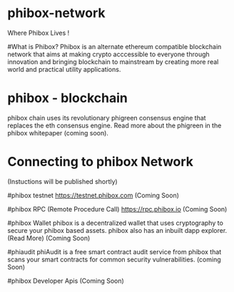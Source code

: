 # phibox-network

Where Phibox Lives !


#What is Phibox?
Phibox is an alternate ethereum compatible blockchain network that aims at making crypto acccessible to everyone through innovation and bringing blockchain to mainstream by creating more real world and practical utility applications. 

# phibox - blockchain
phibox chain uses its revolutionary phigreen consensus engine that replaces the eth consensus engine. Read more about the phigreen in the phibox whitepaper (coming soon). 
# Connecting to phibox Network
 (Instuctions will be published shortly)
 
 #phibox testnet
 https://testnet.phibox.com
 (Coming Soon)
 
 #phibox RPC (Remote Procedure Call)
 https://rpc.phibox.io
 (Coming Soon)
 
 #phibox Wallet
 phibox is a decentralized wallet that uses cryptography to secure your phibox based assets. phibox also has an inbuilt dapp explorer. (Read More)
 (Coming Soon)
 
 #phiaudit
 phiAudit is a free smart contract audit service from phibox that scans your smart contracts for common security vulnerabilities.
 (coming Soon)
 
 #phibox Developer Apis
 (Coming Soon)
 
 
 
